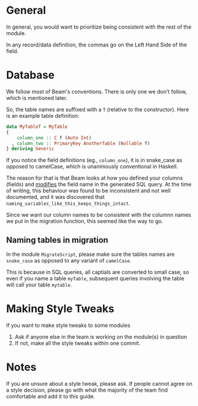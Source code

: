 # General

In general, you would want to prioritize being consistent with the rest of the module.

In any record/data definition, the commas go on the Left Hand Side of the field.

# Database

We follow most of Beam's conventions.
There is only one we don't follow, which is mentioned later.

So, the table names are suffixed with a `T` (relative to the constructor).
Here is an example table definition:

```haskell
data MyTableT = MyTable
{
    column_one :: C f (Auto Int)
  , column_two :: PrimaryKey AnotherTable (Nullable f)
} deriving Generic
```

If you notice the field definitions (eg., `column_one`), it is in snake_case
as opposed to camelCase, which is unanimously conventional in Haskell.

The reason for that is that Beam looks at how you defined your columns (fields)
and [modifies](https://tathougies.github.io/beam/user-guide/models/#defaults)
the field name in the generated SQL query. At the time of writing, this
behaviour was found to be inconsistent and not well documented, and it was
discovered that `naming_variables_like_this_keeps_things_intact`.

Since we want our column names to be consistent with the columnn names we
put in the migration function, this seemed like the way to go.

## Naming tables in migration
In the module `MigrateScript`, please make sure the tables names are
`snake_case` as opposed to any variant of `camelCase`.

This is because in SQL queries, all captials are converted to small case, so
even if you name a table `myTable`, subsequent queries involving the table will
call your table `mytable`.

# Making Style Tweaks

If you want to make style tweaks to some modules
1. Ask if anyone else in the team is working on the module(s) in question
1. If not, make all the style tweaks within one commit.

# Notes
If you are unsure about a style tweak, please ask. If people cannot agree on
a style decision, please go with what the majority of the team find
comfortable and add it to this guide.

